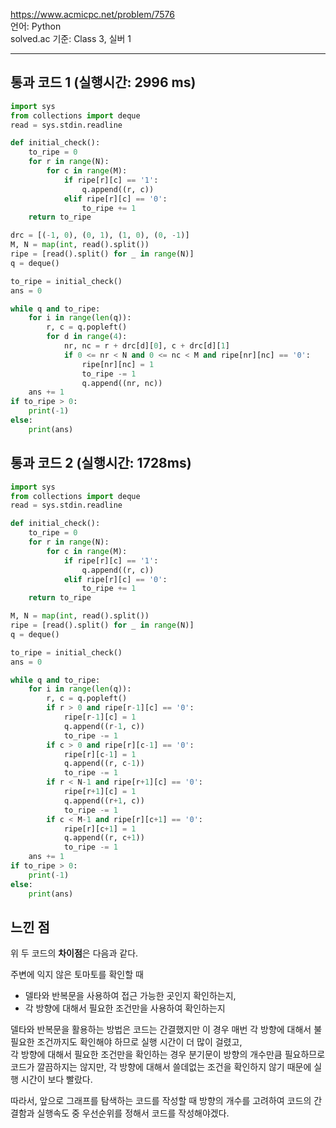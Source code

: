 https://www.acmicpc.net/problem/7576  
언어: Python  
solved.ac 기준: Class 3, 실버 1

---

## 통과 코드 1 (실행시간: 2996 ms)

```python
import sys
from collections import deque
read = sys.stdin.readline

def initial_check():
    to_ripe = 0
    for r in range(N):
        for c in range(M):
            if ripe[r][c] == '1':
                q.append((r, c))
            elif ripe[r][c] == '0':
                to_ripe += 1
    return to_ripe

drc = [(-1, 0), (0, 1), (1, 0), (0, -1)]
M, N = map(int, read().split())
ripe = [read().split() for _ in range(N)]
q = deque()

to_ripe = initial_check()
ans = 0

while q and to_ripe:
    for i in range(len(q)):
        r, c = q.popleft()
        for d in range(4):
            nr, nc = r + drc[d][0], c + drc[d][1]
            if 0 <= nr < N and 0 <= nc < M and ripe[nr][nc] == '0':
                ripe[nr][nc] = 1
                to_ripe -= 1
                q.append((nr, nc))
    ans += 1
if to_ripe > 0:
    print(-1)
else:
    print(ans)
```

## 통과 코드 2 (실행시간: 1728ms)

```python
import sys
from collections import deque
read = sys.stdin.readline

def initial_check():
    to_ripe = 0
    for r in range(N):
        for c in range(M):
            if ripe[r][c] == '1':
                q.append((r, c))
            elif ripe[r][c] == '0':
                to_ripe += 1
    return to_ripe

M, N = map(int, read().split())
ripe = [read().split() for _ in range(N)]
q = deque()

to_ripe = initial_check()
ans = 0

while q and to_ripe:
    for i in range(len(q)):
        r, c = q.popleft()
        if r > 0 and ripe[r-1][c] == '0':
            ripe[r-1][c] = 1
            q.append((r-1, c))
            to_ripe -= 1
        if c > 0 and ripe[r][c-1] == '0':
            ripe[r][c-1] = 1
            q.append((r, c-1))
            to_ripe -= 1
        if r < N-1 and ripe[r+1][c] == '0':
            ripe[r+1][c] = 1
            q.append((r+1, c))
            to_ripe -= 1
        if c < M-1 and ripe[r][c+1] == '0':
            ripe[r][c+1] = 1
            q.append((r, c+1))
            to_ripe -= 1
    ans += 1
if to_ripe > 0:
    print(-1)
else:
    print(ans)
```

## 느낀 점

위 두 코드의 **차이점**은 다음과 같다.

주변에 익지 않은 토마토를 확인할 때

- 델타와 반복문을 사용하여 접근 가능한 곳인지 확인하는지,
- 각 방향에 대해서 필요한 조건만을 사용하여 확인하는지

델타와 반복문을 활용하는 방법은 코드는 간결했지만 이 경우 매번 각 방향에 대해서 불필요한 조건까지도 확인해야 하므로 실행 시간이 더 많이 걸렸고,  
각 방향에 대해서 필요한 조건만을 확인하는 경우 분기문이 방향의 개수만큼 필요하므로 코드가 깔끔하지는 않지만, 각 방향에 대해서 쓸데없는 조건을 확인하지 않기 때문에 실행 시간이 보다 빨랐다.

따라서, 앞으로 그래프를 탐색하는 코드를 작성할 때 방향의 개수를 고려하여 코드의 간결함과 실행속도 중 우선순위를 정해서 코드를 작성해야겠다.

